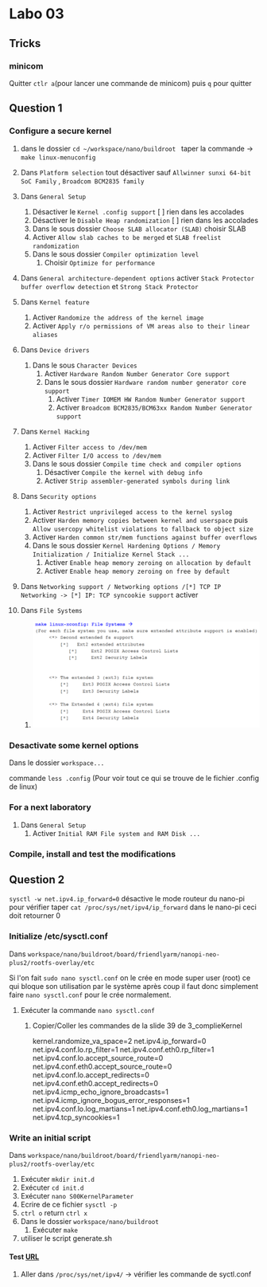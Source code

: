 # Labo 03

## Tricks 

### minicom

Quitter `ctlr a`(pour lancer une commande de minicom) puis `q` pour quitter 



## Question 1

### Configure a secure kernel  

1. dans le dossier `cd ~/workspace/nano/buildroot ` taper la commande -> `make linux-menuconfig` 

2. Dans `Platform selection` tout désactiver sauf `Allwinner sunxi 64-bit SoC Family` , `Broadcom BCM2835 family` 

3. Dans `General Setup` 

   1. Désactiver le `Kernel .config support` [ ] rien dans les accolades
   2. Désactiver le `Disable Heap randomization` [ ] rien dans les accolades
   3. Dans le sous dossier `Choose SLAB allocator (SLAB)` choisir SLAB
   4. Activer `Allow slab caches to be merged` et `SLAB freelist randomization` 
   5. Dans le sous dossier `Compiler optimization level`
      1. Choisir `Optimize for performance` 

4. Dans `General architecture-dependent options` activer `Stack Protector buffer overflow detection` et `Strong Stack Protector`

5. Dans `Kernel feature` 

   1. Activer `Randomize the address of the kernel image` 
   2. Activer `Apply r/o permissions of VM areas also to their linear aliases` 

6. Dans `Device drivers`

   1. Dans le sous `Character Devices` 
      1. Activer `Hardware Random Number Generator Core support`
      2. Dans le sous dossier `Hardware random number generator core support`
         1. Activer `Timer IOMEM HW Random Number Generator support `
         2. Activer `Broadcom BCM2835/BCM63xx Random Number Generator support  `

7. Dans `Kernel Hacking` 

   1. Activer `Filter access to /dev/mem`
   2. Activer `Filter I/O access to /dev/mem` 
   3. Dans le sous dossier `Compile time check and compiler options`
      1. Désactiver `Compile the kernel with debug info` 
      2. Activer `Strip assembler-generated symbols during link` 

8. Dans `Security options`

   1. Activer `Restrict unprivileged access to the kernel syslog` 
   2. Activer `Harden memory copies between kernel and userspace` puis `Allow usercopy whitelist violations to fallback to object size`
   3. Activer `Harden common str/mem functions against buffer overflows` 
   4. Dans le sous dossier `Kernel Hardening Options / Memory Initialization / Initialize Kernel Stack ...` 
      1. Activer `Enable heap memory zeroing on allocation by default  `
      2. Activer `Enable heap memory zeroing on free by default  `

9. Dans `Networking support / Networking options /[*] TCP IP Networking -> [*] IP: TCP syncookie support` activer 

10. Dans `File Systems` 

    1. ![Step to secure](StepSecure.PNG)

    

### Desactivate some kernel options  

Dans le dossier `workspace...`

commande `less .config` (Pour voir tout ce qui se trouve de le fichier .config de linux)

### For a next laboratory  

1. Dans `General Setup`
   1. Activer `Initial RAM File system and RAM Disk ...` 

### Compile, install and test the modifications  



## Question 2

`sysctl -w net.ipv4.ip_forward=0` désactive le mode routeur du nano-pi pour vérifier taper `cat /proc/sys/net/ipv4/ip_forward` dans le nano-pi ceci doit retourner 0

### Initialize /etc/sysctl.conf

Dans `workspace/nano/buildroot/board/friendlyarm/nanopi-neo-plus2/rootfs-overlay/etc` 

Si l'on fait `sudo nano sysctl.conf` on le crée en mode super user (root) ce qui bloque son utilisation par le système après coup 
il faut donc simplement faire `nano sysctl.conf` pour le crée normalement.

1. Exécuter la commande `nano sysctl.conf`

   1. Copier/Coller les commandes de la slide 39 de 3_complieKernel

      kernel.randomize_va_space=2
      net.ipv4.ip_forward=0
      net.ipv4.conf.lo.rp_filter=1
      net.ipv4.conf.eth0.rp_filter=1
      net.ipv4.conf.lo.accept_source_route=0
      net.ipv4.conf.eth0.accept_source_route=0
      net.ipv4.conf.lo.accept_redirects=0
      net.ipv4.conf.eth0.accept_redirects=0
      net.ipv4.icmp_echo_ignore_broadcasts=1
      net.ipv4.icmp_ignore_bogus_error_responses=1
      net.ipv4.conf.lo.log_martians=1
      net.ipv4.conf.eth0.log_martians=1
      net.ipv4.tcp_syncookies=1

### Write an initial script

Dans `workspace/nano/buildroot/board/friendlyarm/nanopi-neo-plus2/rootfs-overlay/etc`

1. Exécuter `mkdir init.d`
2. Exécuter `cd init.d`
3. Exécuter `nano S00KernelParameter`
4. Ecrire de ce fichier `sysctl -p`
5. `ctrl o` return `ctrl x`
6. Dans le dossier `workspace/nano/buildroot` 
   1. Exécuter `make`
7. utiliser le script generate.sh

#### Test [URL](https://linuxconfig.org/how-to-turn-on-off-ip-forwarding-in-linux)

1. Aller dans `/proc/sys/net/ipv4/` -> vérifier les commande de syctl.conf 
